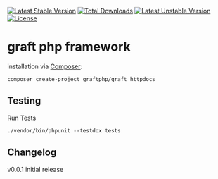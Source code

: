 [![Latest Stable Version](https://poser.pugx.org/graftphp/graft/v)](//packagist.org/packages/graftphp/graft) [![Total Downloads](https://poser.pugx.org/graftphp/graft/downloads)](//packagist.org/packages/graftphp/graft) [![Latest Unstable Version](https://poser.pugx.org/graftphp/graft/v/unstable)](//packagist.org/packages/graftphp/graft) [![License](https://poser.pugx.org/graftphp/graft/license)](//packagist.org/packages/graftphp/graft)

# graft php framework
installation via [Composer](https://getcomposer.org/):
```
composer create-project graftphp/graft httpdocs
```

## Testing
Run Tests
```
./vendor/bin/phpunit --testdox tests
```

## Changelog

v0.0.1
    initial release
